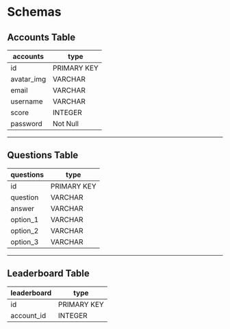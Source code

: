 # Schemas

## Accounts Table

| accounts   | type        |
| ---------- | ----------- |
| id         | PRIMARY KEY |
| avatar_img | VARCHAR     |
| email      | VARCHAR     |
| username   | VARCHAR     |
| score      | INTEGER     |
| password   | Not Null    |

---

## Questions Table

| questions | type        |
| --------- | ----------- |
| id        | PRIMARY KEY |
| question  | VARCHAR     |
| answer    | VARCHAR     |
| option_1  | VARCHAR     |
| option_2  | VARCHAR     |
| option_3  | VARCHAR     |

---

## Leaderboard Table

| leaderboard | type        |
| ----------- | ----------- |
| id          | PRIMARY KEY |
| account_id  | INTEGER     |

